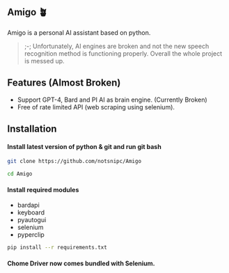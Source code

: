 
## **Amigo** 🪴
Amigo is a personal AI assistant based on python.
> ;-; Unfortunately, AI engines are broken and not the new speech recognition method is functioning properly. Overall the whole project is messed up.

## Features (Almost Broken)

- Support GPT-4, Bard and PI AI as brain engine. (Currently Broken)
- Free of rate limited API (web scraping using selenium).

## Installation

#### Install latest version of python &  git and run git bash

```bash
git clone https://github.com/notsnipc/Amigo
```

```bash
cd Amigo
```


#### Install required modules
- bardapi
- keyboard
- pyautogui
- selenium
- pyperclip

```bash
pip install --r requirements.txt
```

#### Chome Driver now comes bundled with Selenium.

<!-- 
    
## Setup
 -->


<!-- ### Bard Setup

#### If you wish to use Bard as your default Brain Engine, you can consider reading this section.

```bash
Documentation of this section is under development.
``` -->
